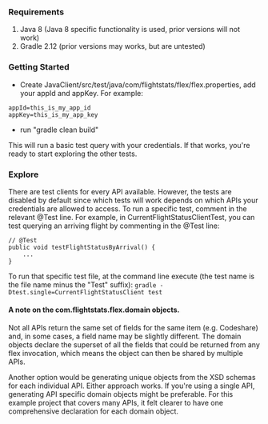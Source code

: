 ### Requirements
1) Java 8 (Java 8 specific functionality is used, prior versions will not work)
2) Gradle 2.12 (prior versions may works, but are untested)

### Getting Started
* Create JavaClient/src/test/java/com/flightstats/flex/flex.properties, add your appId and appKey. For example:
```
appId=this_is_my_app_id
appKey=this_is_my_app_key
```
* run "gradle clean build"

This will run a basic test query with your credentials. If that works, you're ready to start exploring the other tests.

### Explore 
There are test clients for every API available. However, the tests are disabled by default since which tests will work 
depends on which APIs your credentials are allowed to access. To run a specific test, comment in the relevant @Test line. 
For example, in CurrentFlightStatusClientTest, you can test querying an arriving flight by commenting in the @Test line:

    // @Test
    public void testFlightStatusByArrival() {
        ...
    }

To run that specific test file, at the command line execute (the test name is the file name minus the "Test" suffix):
```gradle -Dtest.single=CurrentFlightStatusClient test```


#### A note on the com.flightstats.flex.domain objects. 
Not all APIs return the same set of fields for the same item (e.g. Codeshare) and, in some cases, a field name may be 
slightly different. The domain objects declare the superset of all the fields that could be returned from any flex invocation,
which means the object can then be shared by multiple APIs. 

Another option would be generating unique objects from the XSD schemas for each individual API. Either approach works. If you're
using a single API, generating API specific domain objects might be preferable. For this example project that covers many APIs,
it felt clearer to have one comprehensive declaration for each domain object.


